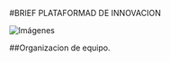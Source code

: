 #BRIEF PLATAFORMAD DE INNOVACION

![Imágenes](assets/img/PROCESODEDISEÑO.png) 

##Organizacion de equipo.
